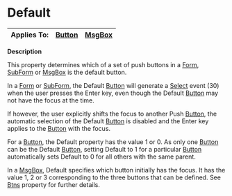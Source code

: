 




<h1 class="heading"><span class="name">Default</span></h1>

| Applies To: | [Button](../a-z/button.md) | [MsgBox](../a-z/msgbox.md) |
| --- | --- | ---  |


**Description**


This property determines which of a set of push buttons in a [Form](../a-z/form.md), [SubForm](../a-z/subform.md) or [MsgBox](../a-z/msgbox.md) is the default button.



In a [Form](../a-z/form.md) or [SubForm](../a-z/subform.md), the Default [Button](../a-z/button.md) will generate a [Select](../a-z/select.md) event (30) when the user presses the Enter key, even though the Default [Button](../a-z/button.md) may not have the focus at the time.


If however, the user explicitly shifts the focus to another Push [Button](../a-z/button.md), the automatic selection of the Default [Button](../a-z/button.md) is disabled and the Enter key applies to the [Button](../a-z/button.md) with the focus.


For a [Button](../a-z/button.md), the Default property has the value 1 or 0. As only one [Button](../a-z/button.md) can be the Default [Button](../a-z/button.md), setting Default to 1 for a particular [Button](../a-z/button.md) automatically sets Default to 0 for all others with the same parent.


In a [MsgBox](../a-z/msgbox.md), Default specifies which button initially has the focus. It has the value 1, 2 or 3 corresponding to the three buttons that can be defined. See [Btns](../a-z/btns.md) property for further details.


